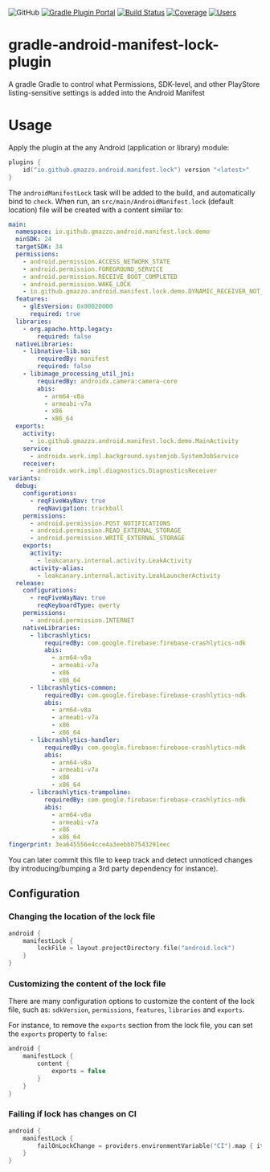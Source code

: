 ![GitHub](https://img.shields.io/github/license/gmazzo/gradle-android-manifest-lock-plugin)
[![Gradle Plugin Portal](https://img.shields.io/gradle-plugin-portal/v/io.github.gmazzo.android.manifest.lock)](https://plugins.gradle.org/plugin/io.github.gmazzo.android.manifest.lock)
[![Build Status](https://github.com/gmazzo/gradle-android-manifest-lock-plugin/actions/workflows/build.yaml/badge.svg)](https://github.com/gmazzo/gradle-android-manifest-lock-plugin/actions/workflows/build.yaml)
[![Coverage](https://codecov.io/gh/gmazzo/gradle-android-manifest-lock-plugin/branch/main/graph/badge.svg?token=D5cDiPWvcS)](https://codecov.io/gh/gmazzo/gradle-android-manifest-lock-plugin)
[![Users](https://img.shields.io/badge/users_by-Sourcegraph-purple)](https://sourcegraph.com/search?q=content:io.github.gmazzo.android.manifest.lock+-repo:github.com/gmazzo/gradle-android-manifest-lock-plugin)

# gradle-android-manifest-lock-plugin
A gradle Gradle to control what Permissions, SDK-level, and other PlayStore listing-sensitive settings is added into the Android Manifest

# Usage
Apply the plugin at the any Android (application or library) module:
```kotlin
plugins {
    id("io.github.gmazzo.android.manifest.lock") version "<latest>" 
}
```
The `androidManifestLock` task will be added to the build, and automatically bind to `check`.
When run, an `src/main/AndroidManifest.lock` (default location) file will be created with a content similar to:
```yaml
main:
  namespace: io.github.gmazzo.android.manifest.lock.demo
  minSDK: 24
  targetSDK: 34
  permissions:
    - android.permission.ACCESS_NETWORK_STATE
    - android.permission.FOREGROUND_SERVICE
    - android.permission.RECEIVE_BOOT_COMPLETED
    - android.permission.WAKE_LOCK
    - io.github.gmazzo.android.manifest.lock.demo.DYNAMIC_RECEIVER_NOT_EXPORTED_PERMISSION
  features:
    - glEsVersion: 0x00020000
      required: true
  libraries:
    - org.apache.http.legacy:
        required: false
  nativeLibraries:
    - libnative-lib.so:
        requiredBy: manifest
        required: false
    - libimage_processing_util_jni:
        requiredBy: androidx.camera:camera-core
        abis:
          - arm64-v8a
          - armeabi-v7a
          - x86
          - x86_64
  exports:
    activity:
      - io.github.gmazzo.android.manifest.lock.demo.MainActivity
    service:
      - androidx.work.impl.background.systemjob.SystemJobService
    receiver:
      - androidx.work.impl.diagnostics.DiagnosticsReceiver
variants:
  debug:
    configurations:
      - reqFiveWayNav: true
        reqNavigation: trackball
    permissions:
      - android.permission.POST_NOTIFICATIONS
      - android.permission.READ_EXTERNAL_STORAGE
      - android.permission.WRITE_EXTERNAL_STORAGE
    exports:
      activity:
        - leakcanary.internal.activity.LeakActivity
      activity-alias:
        - leakcanary.internal.activity.LeakLauncherActivity
  release:
    configurations:
      - reqFiveWayNav: true
        reqKeyboardType: qwerty
    permissions:
      - android.permission.INTERNET
    nativeLibraries:
      - libcrashlytics:
          requiredBy: com.google.firebase:firebase-crashlytics-ndk
          abis:
            - arm64-v8a
            - armeabi-v7a
            - x86
            - x86_64
      - libcrashlytics-common:
          requiredBy: com.google.firebase:firebase-crashlytics-ndk
          abis:
            - arm64-v8a
            - armeabi-v7a
            - x86
            - x86_64
      - libcrashlytics-handler:
          requiredBy: com.google.firebase:firebase-crashlytics-ndk
          abis:
            - arm64-v8a
            - armeabi-v7a
            - x86
            - x86_64
      - libcrashlytics-trampoline:
          requiredBy: com.google.firebase:firebase-crashlytics-ndk
          abis:
            - arm64-v8a
            - armeabi-v7a
            - x86
            - x86_64
fingerprint: 3ea645556e4cce4a3eebbb7543291eec
```
You can later commit this file to keep track and detect unnoticed changes (by introducing/bumping a 3rd party dependency for instance).

## Configuration

### Changing the location of the lock file
```kotlin
android {
    manifestLock {
        lockFile = layout.projectDirectory.file("android.lock")
    }
}
```

### Customizing the content of the lock file
There are many configuration options to customize the content of the lock file, such as: `sdkVersion`, `permissions`, `features`, `libraries` and `exports`.

For instance, to remove the `exports` section from the lock file, you can set the `exports` property to `false`:
```kotlin
android {
    manifestLock {
        content {
            exports = false
        }
    }
}
```

### Failing if lock has changes on CI
```kotlin
android {
    manifestLock {
        failOnLockChange = providers.environmentVariable("CI").map { it.toBoolean() }.orElse(false)
    }
}
```

